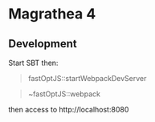 # Magrathea 4

##  Development

Start SBT then:

> fastOptJS::startWebpackDevServer

> ~fastOptJS::webpack

then access to http://localhost:8080
